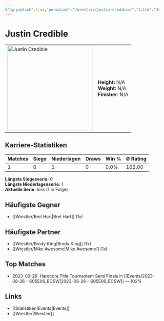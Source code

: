 ```yaml
---
{"dg-publish":true,"permalink":"/wrestler/justin-credible/","title":"Justin Credible","tags":["wrestler"],"noteIcon":""}
---
```



# Justin Credible

<table>
        <tr>
        <td><img src="https://github.com/CptSpaulding1980/choke-slam-wrestling/releases/download/images/Justin_Credible.png" width="280" alt="Justin Credible"></td>
        <td>
        <b>Height:</b> N/A<br>
        <b>Weight:</b> N/A<br>
        <b>Finisher:</b> N/A<br>
        </td>
        </tr>
        </table>
        
## Karriere-Statistiken

| Matches | Siege | Niederlagen | Draws | Win % | Ø Rating |
|---------|-------|-------------|-------|-------|-----------|
| 1 | 0 | 1 | 0 | 0.0% | 102.00 |

**Längste Siegesserie:** 0<br>**Längste Niederlagenserie:** 1<br>**Aktuelle Serie:** loss (1 in Folge)


## Häufigste Gegner
- [[Wrestler/Bret Hart\|Bret Hart]] (1x)

## Häufigste Partner
- [[Wrestler/Brody King\|Brody King]] (1x)
- [[Wrestler/Mike Awesome\|Mike Awesome]] (1x)

## Top Matches
- 2023-06-26: Hardcore Title Tournament Semi Finals in [[Events/2023-06-26 - S05E06_ECSW\|2023-06-26 - S05E06_ECSW]] — 102%

## Links
- [[Statistiken/Events\|Events]]
- [[Wrestler\|Wrestler]]
